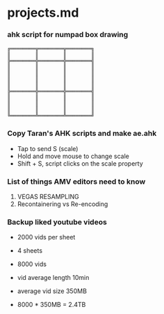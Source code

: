 # projects.md

### ahk script for numpad box drawing

    ╔════════╦════════╦════════╗
    ║        ║        ║        ║
    ╠════════╬════════╬════════╣
    ║        ║        ║        ║
    ║        ║        ║        ║
    ║        ║        ║        ║
    ║        ║        ║        ║
    ╠════════╬════════╬════════╣
    ║        ║        ║        ║
    ║        ║        ║        ║
    ║        ║        ║        ║
    ╚════════╩════════╩════════╝

### Copy Taran's AHK scripts and make ae.ahk

- Tap to send S (scale)
- Hold and move mouse to change scale
- Shift + S, script clicks on the scale property

### List of things AMV editors need to know

1.  VEGAS RESAMPLING
2.  Recontainering vs Re-encoding

### Backup liked youtube videos

- 2000 vids per sheet
- 4 sheets
- 8000 vids

- vid average length 10min
- average vid size 350MB

- 8000 \* 350MB = 2.4TB
